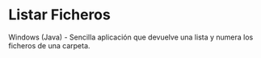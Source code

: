 # Listar Ficheros
Windows (Java) - Sencilla aplicación que devuelve una lista y numera los ficheros de una carpeta.
